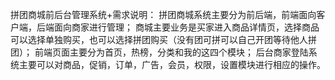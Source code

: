 拼团商城前后台管理系统+需求说明：
拼团商城系统主要分为前后端，前端面向客户端，后端面向商家进行管理； 
商城主要业务是买家进入商品详情页，选择商品可以选择单独购买，也可以选择拼团购买（没有团可拼可以自己开团等待他人拼团）；
前端页面主要分为首页，热榜，分类和我的这四个模块；
后台商家登陆系统主要可以对商品，促销，订单，广告，会员，权限，设置模块进行相应的操作。
